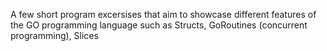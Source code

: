A few short program excersises that aim to showcase different features of the GO programming language such as Structs, GoRoutines (concurrent programming), Slices
